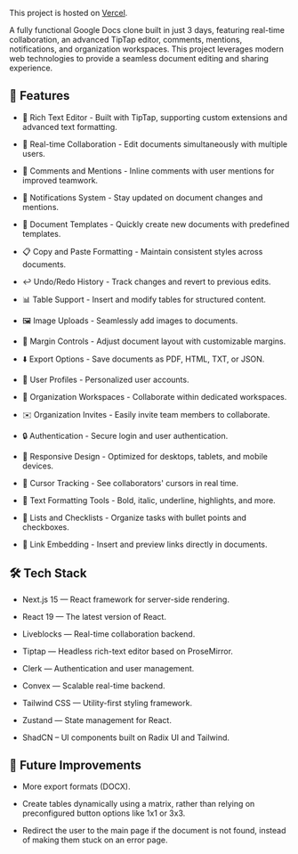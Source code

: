 This project is hosted on [Vercel](https://docs-three-fawn-38.vercel.app/).<br/>

A fully functional Google Docs clone built in just 3 days, featuring real-time collaboration, an advanced TipTap editor, comments, mentions, notifications, and organization workspaces. This project leverages modern web technologies to provide a seamless document editing and sharing experience.

## 🚀 Features

- 📝 Rich Text Editor - Built with TipTap, supporting custom extensions and advanced text formatting.

- 🤝 Real-time Collaboration - Edit documents simultaneously with multiple users.

- 💭 Comments and Mentions - Inline comments with user mentions for improved teamwork.

- 🔔 Notifications System - Stay updated on document changes and mentions.

- 📑 Document Templates - Quickly create new documents with predefined templates.

- 📋 Copy and Paste Formatting - Maintain consistent styles across documents.

- ↩️ Undo/Redo History - Track changes and revert to previous edits.

- 📊 Table Support - Insert and modify tables for structured content.

- 🖼️ Image Uploads - Seamlessly add images to documents.

- 📏 Margin Controls - Adjust document layout with customizable margins.

- ⬇️ Export Options - Save documents as PDF, HTML, TXT, or JSON.

- 👥 User Profiles - Personalized user accounts.

- 🏢 Organization Workspaces - Collaborate within dedicated workspaces.

- ✉️ Organization Invites - Easily invite team members to collaborate.

- 🔒 Authentication - Secure login and user authentication.

- 📱 Responsive Design - Optimized for desktops, tablets, and mobile devices.

- 🎯 Cursor Tracking - See collaborators' cursors in real time.

- 🎨 Text Formatting Tools - Bold, italic, underline, highlights, and more.

- 📝 Lists and Checklists - Organize tasks with bullet points and checkboxes.

- 🔗 Link Embedding - Insert and preview links directly in documents.

## 🛠 Tech Stack

- Next.js 15 — React framework for server-side rendering.

- React 19 — The latest version of React.

- Liveblocks — Real-time collaboration backend.

- Tiptap — Headless rich-text editor based on ProseMirror.

- Clerk — Authentication and user management.

- Convex — Scalable real-time backend.

- Tailwind CSS — Utility-first styling framework.

- Zustand — State management for React.

- ShadCN – UI components built on Radix UI and Tailwind.

## 🔮 Future Improvements

- More export formats (DOCX).

- Create tables dynamically using a matrix, rather than relying on preconfigured button options like 1x1 or 3x3.

- Redirect the user to the main page if the document is not found, instead of making them stuck on an error page.
